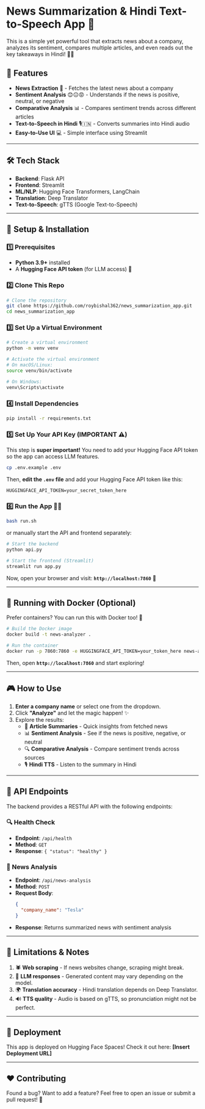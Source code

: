# News Summarization & Hindi Text-to-Speech App 🚀

This is a simple yet powerful tool that extracts news about a company, analyzes its sentiment, compares multiple articles, and even reads out the key takeaways in Hindi! 📢📰

## 🎯 Features

- **News Extraction** 📰 - Fetches the latest news about a company
- **Sentiment Analysis** 😊😐😡 - Understands if the news is positive, neutral, or negative
- **Comparative Analysis** 📊 - Compares sentiment trends across different articles
- **Text-to-Speech in Hindi** 🎙️🇮🇳 - Converts summaries into Hindi audio
- **Easy-to-Use UI** 💻 - Simple interface using Streamlit

---

## 🛠️ Tech Stack

- **Backend**: Flask API
- **Frontend**: Streamlit
- **ML/NLP**: Hugging Face Transformers, LangChain
- **Translation**: Deep Translator
- **Text-to-Speech**: gTTS (Google Text-to-Speech)

---

## 🔧 Setup & Installation

### 1️⃣ Prerequisites

- **Python 3.9+** installed
- A **Hugging Face API token** (for LLM access) 🔑

### 2️⃣ Clone This Repo

```bash
# Clone the repository
git clone https://github.com/roybishal362/news_summarization_app.git
cd news_summarization_app
```

### 3️⃣ Set Up a Virtual Environment

```bash
# Create a virtual environment
python -m venv venv

# Activate the virtual environment
# On macOS/Linux:
source venv/bin/activate

# On Windows:
venv\Scripts\activate
```

### 4️⃣ Install Dependencies

```bash
pip install -r requirements.txt
```

### 5️⃣ Set Up Your API Key (IMPORTANT ⚠️)

This step is **super important!** You need to add your Hugging Face API token so the app can access LLM features.

```bash
cp .env.example .env
```
Then, **edit the `.env` file** and add your Hugging Face API token like this:

```
HUGGINGFACE_API_TOKEN=your_secret_token_here
```

### 6️⃣ Run the App 🏃‍♂️

```bash
bash run.sh
```

or manually start the API and frontend separately:

```bash
# Start the backend
python api.py
```

```bash
# Start the frontend (Streamlit)
streamlit run app.py
```

Now, open your browser and visit: **`http://localhost:7860`** 🎉

---

## 🐳 Running with Docker (Optional)

Prefer containers? You can run this with Docker too! 🐳

```bash
# Build the Docker image
docker build -t news-analyzer .

# Run the container
docker run -p 7860:7860 -e HUGGINGFACE_API_TOKEN=your_token_here news-analyzer
```

Then, open **`http://localhost:7860`** and start exploring!

---

## 🎮 How to Use

1. **Enter a company name** or select one from the dropdown.
2. Click **"Analyze"** and let the magic happen! ✨
3. Explore the results:
   - 📰 **Article Summaries** - Quick insights from fetched news
   - 📊 **Sentiment Analysis** - See if the news is positive, negative, or neutral
   - 🔍 **Comparative Analysis** - Compare sentiment trends across sources
   - 🎙️ **Hindi TTS** - Listen to the summary in Hindi

---

## 📡 API Endpoints

The backend provides a RESTful API with the following endpoints:

### 🔍 Health Check

- **Endpoint**: `/api/health`
- **Method**: `GET`
- **Response**: `{ "status": "healthy" }`

### 📰 News Analysis

- **Endpoint**: `/api/news-analysis`
- **Method**: `POST`
- **Request Body**:
  ```json
  {
    "company_name": "Tesla"
  }
  ```
- **Response**: Returns summarized news with sentiment analysis

---

## 🚧 Limitations & Notes

1. 🕷 **Web scraping** - If news websites change, scraping might break.
2. 🧠 **LLM responses** - Generated content may vary depending on the model.
3. 🌍 **Translation accuracy** - Hindi translation depends on Deep Translator.
4. 🔊 **TTS quality** - Audio is based on gTTS, so pronunciation might not be perfect.

---

## 🚀 Deployment

This app is deployed on Hugging Face Spaces! Check it out here: **[Insert Deployment URL]**

---

## ❤️ Contributing

Found a bug? Want to add a feature? Feel free to open an issue or submit a pull request! 🚀

